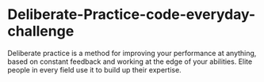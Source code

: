 # Deliberate-Practice-code-everyday-challenge
Deliberate practice is a method for improving your performance at anything, based on constant feedback and working at the edge of your abilities. Elite people in every field use it to build up their expertise.

